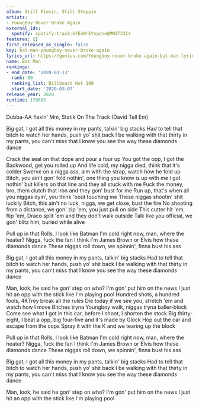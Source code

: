 ```yaml
---
album: Still Flexin, Still Steppin
artists:
- YoungBoy Never Broke Again
external_ids:
  spotify: spotify:track:6fEdWrEYspdneQMNIT33I4
features: []
first_released_as_single: false
key: bat-man-youngboy-never-broke-again
lyrics_url: https://genius.com/Youngboy-never-broke-again-bat-man-lyrics
name: Bat Man
rankings:
- end_date: '2020-03-13'
  rank: 89
  ranking_list: Billboard Hot 100
  start_date: '2020-03-07'
release_year: 2020
runtime: 178655
---
```

Dubba-AA flexin'
Mm, Statik On The Track (David Tell Em)


Big gat, I got all this money in my pants, talkin' big stacks
Had to tell that bitch to watch her hands, push yo' shit back
I be walking with that thirty in my pants, you can't miss that
I know you see the way these diamonds dance


Crack the seal on that dope and pour a four up
You got the opp, I got the Backwood, get you rolled up
And life cold, my nigga died, think that it's colder
Swerve on a nigga ass, aim with the strap, watch how he fold up
Bitch, you ain't gon' fold nothin', one thing you know is up with me
I got nothin' but killers on that line and they all stuck with me
Fuck the money, bro, them clutch that iron and they gon' bust for me
Run up, that's when all you niggas dyin', you think 'bout touching me
These niggas shootin' shit luckily
Bitch, this ain't no luck, nigga, we get close, bust the fire
No shooting from a distance, we gon' zip 'em, you just pull on side
This cutter hit 'em, flip 'em, Draco split 'em and they don't walk outside
Talk like you official, we gon' blitz him, buried while alive


Pull up in that Rolls, I look like Batman
I'm cold right now, man, where the heater? Nigga, fuck the fan
I think I'm James Brown or Elvis how these diamonds dance
These niggas roll down, we spinnin', finna bust his ass


Big gat, I got all this money in my pants, talkin' big stacks
Had to tell that bitch to watch her hands, push yo' shit back
I be walking with that thirty in my pants, you can't miss that
I know you see the way these diamonds dance


Man, look, he said he gon' step on who? I'm gon' put him on the news
I just hit an opp with the stick like I'm playing pool
Hundred shots, a hundred fools, 4KTrey break all the rules
Die today if we see you, stretch 'em and watch how I move
Bitches tryna Youngboy walk, niggas tryna baller-block
Come see what I got in this car, before I shoot, I shorten the stock
Big thirty-eight, I beat a opp, big four-five and it's made by Glock
Hop out the car and escape from the cops
Spray it with the K and we tearing up the block


Pull up in that Rolls, I look like Batman
I'm cold right now, man, where the heater? Nigga, fuck the fan
I think I'm James Brown or Elvis how these diamonds dance
These niggas roll down, we spinnin', finna bust his ass


Big gat, I got all this money in my pants, talkin' big stacks
Had to tell that bitch to watch her hands, push yo' shit back
I be walking with that thirty in my pants, you can't miss that
I know you see the way these diamonds dance


Man, look, he said he gon' step on who? I'm gon' put him on the news
I just hit an opp with the stick like I'm playing pool
